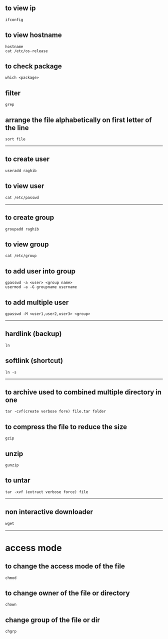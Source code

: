 ## to view ip
```
ifconfig
```
## to view hostname
```
hostname
cat /etc/os-release
```
## to check package
```
which <package>
```
## filter
```
grep
```
## arrange the file alphabetically on first letter of the line
```
sort file
```
**********************************
## to create user
```
useradd raghib
```
## to view user
```
cat /etc/passwd
```
********************************
## to create group
```
groupadd raghib
```
## to view group
```
cat /etc/group
```
## to add user into group
```
gpasswd -a <user> <group name>
usermod -a -G groupname username
```
## to add multiple user
```
gpasswd -M <user1,user2,user3> <group>
```
**********************************
## hardlink (backup)
```
ln
```
## softlink (shortcut)
```
ln -s
```
****************
## to archive used to combined multiple directory in one
```
tar -cvf(create verbose fore) file.tar folder
```
## to compress the file to reduce the size
```
gzip
```
## unzip
```
gunzip
```
## to untar
```
tar -xvf (extract verbose force) file
```
***************************************
## non interactive downloader
```
wget
```
***************************************
# access mode
## to change the access mode of the file
```
chmod
```
## to change owner of the file or directory
```
chown
```
## change group of the file or dir
```
chgrp
```

